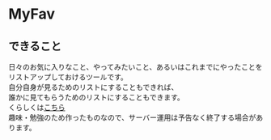 # MyFav

## できること
日々のお気に入りなこと、やってみたいこと、あるいはこれまでにやったことをリストアップしておけるツールです。  
自分自身が見るためのリストにすることもできれば、  
誰かに見てもらうためのリストにすることもできます。  
くらしくは[こちら](https://www.s-myfav.com/readme.html)  
趣味・勉強のため作ったものなので、サーバー運用は予告なく終了する場合があります。
